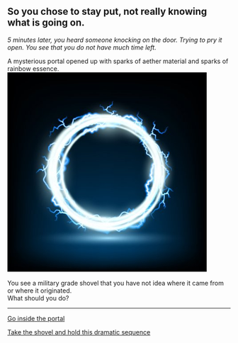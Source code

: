## So you chose to stay put, not really knowing what is going on.

_5 minutes later, you heard someone knocking on the door. Trying to pry it open. You see that you do not have much time left._  

A mysterious portal opened up with sparks of aether material and sparks of rainbow essence.  
![portal](a-portal.png)

You see a military grade shovel that you have not idea where it came from or where it originated.  
What should you do?  

---  

[Go inside the portal](into-portal.md)

[Take the shovel and hold this dramatic sequence](taking-the-shovel.md)

